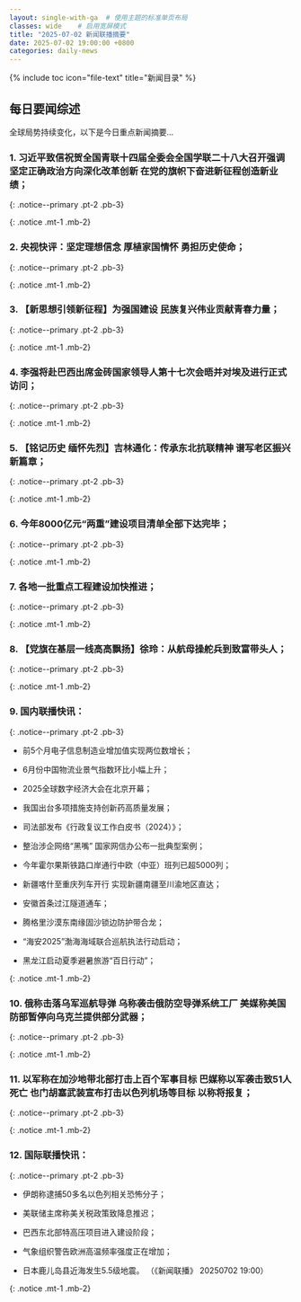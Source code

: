 ```yaml
---
layout: single-with-ga  # 使用主题的标准单页布局
classes: wide    # 启用宽屏模式
title: "2025-07-02 新闻联播摘要"
date: 2025-07-02 19:00:00 +0800
categories: daily-news
---
```


{% include toc icon="file-text" title="新闻目录" %}
   
## 每日要闻综述

全球局势持续变化，以下是今日重点新闻摘要...

### 1. 习近平致信祝贺全国青联十四届全委会全国学联二十八大召开强调 坚定正确政治方向深化改革创新 在党的旗帜下奋进新征程创造新业绩； 

{: .notice--primary .pt-2 .pb-3}

{: .notice .mt-1 .mb-2}

### 2. 央视快评：坚定理想信念 厚植家国情怀 勇担历史使命； 

{: .notice--primary .pt-2 .pb-3}

{: .notice .mt-1 .mb-2}

### 3. 【新思想引领新征程】为强国建设 民族复兴伟业贡献青春力量； 

{: .notice--primary .pt-2 .pb-3}

{: .notice .mt-1 .mb-2}

### 4. 李强将赴巴西出席金砖国家领导人第十七次会晤并对埃及进行正式访问； 

{: .notice--primary .pt-2 .pb-3}

{: .notice .mt-1 .mb-2}

### 5. 【铭记历史 缅怀先烈】吉林通化：传承东北抗联精神 谱写老区振兴新篇章； 

{: .notice--primary .pt-2 .pb-3}

{: .notice .mt-1 .mb-2}

### 6. 今年8000亿元“两重”建设项目清单全部下达完毕； 

{: .notice--primary .pt-2 .pb-3}

{: .notice .mt-1 .mb-2}

### 7. 各地一批重点工程建设加快推进； 

{: .notice--primary .pt-2 .pb-3}

{: .notice .mt-1 .mb-2}

### 8. 【党旗在基层一线高高飘扬】徐玲：从航母操舵兵到致富带头人； 

{: .notice--primary .pt-2 .pb-3}

{: .notice .mt-1 .mb-2}

### 9. 国内联播快讯： 

{: .notice--primary .pt-2 .pb-3}

- 前5个月电子信息制造业增加值实现两位数增长；

- 6月份中国物流业景气指数环比小幅上升；

- 2025全球数字经济大会在北京开幕；

- 我国出台多项措施支持创新药高质量发展；

- 司法部发布《行政复议工作白皮书（2024）》；

- 整治涉企网络“黑嘴” 国家网信办公布一批典型案例；

- 今年霍尔果斯铁路口岸通行中欧（中亚）班列已超5000列；

- 新疆喀什至重庆列车开行 实现新疆南疆至川渝地区直达；

- 安徽首条过江隧道通车；

- 腾格里沙漠东南缘固沙锁边防护带合龙；

- “海安2025”渤海海域联合巡航执法行动启动；

- 黑龙江启动夏季避暑旅游“百日行动”；

{: .notice .mt-1 .mb-2}

### 10. 俄称击落乌军巡航导弹 乌称袭击俄防空导弹系统工厂 美媒称美国防部暂停向乌克兰提供部分武器； 

{: .notice--primary .pt-2 .pb-3}

{: .notice .mt-1 .mb-2}

### 11. 以军称在加沙地带北部打击上百个军事目标 巴媒称以军袭击致51人死亡 也门胡塞武装宣布打击以色列机场等目标 以称将报复； 

{: .notice--primary .pt-2 .pb-3}

{: .notice .mt-1 .mb-2}

### 12. 国际联播快讯： 

{: .notice--primary .pt-2 .pb-3}

- 伊朗称逮捕50多名以色列相关恐怖分子；

- 美联储主席称美关税政策致降息推迟；

- 巴西东北部特高压项目进入建设阶段；

- 气象组织警告欧洲高温频率强度正在增加；

- 日本鹿儿岛县近海发生5.5级地震。 （《新闻联播》 20250702 19:00）

{: .notice .mt-1 .mb-2}